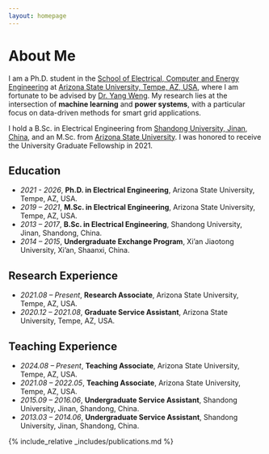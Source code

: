 ```yaml
---
layout: homepage
---
```


# About Me

I am a Ph.D. student in the [School of Electrical, Computer and Energy Engineering](https://ecee.engineering.asu.edu/) at [Arizona State University, Tempe, AZ, USA](https://www.asu.edu), where I am fortunate to be advised by [Dr. Yang Weng](https://www.public.asu.edu/~yweng2/). My research lies at the intersection of **machine learning** and **power systems**, with a particular focus on data-driven methods for smart grid applications.

I hold a B.Sc. in Electrical Engineering from [Shandong University, Jinan, China](https://en.sdu.edu.cn), and an M.Sc. from [Arizona State University](https://www.asu.edu). I was honored to receive the University Graduate Fellowship in 2021.

## Education

- *2021 - 2026*, **Ph.D. in Electrical Engineering**, Arizona State University, Tempe, AZ, USA.
- *2019 – 2021*, **M.Sc. in Electrical Engineering**, Arizona State University, Tempe, AZ, USA.
- *2013 – 2017*, **B.Sc. in Electrical Engineering**, Shandong University, Jinan, Shandong, China.
- *2014 – 2015*, **Undergraduate Exchange Program**, Xi’an Jiaotong University, Xi’an, Shaanxi, China.

## Research Experience

- *2021.08 – Present*, **Research Associate**, Arizona State University, Tempe, AZ, USA.
- *2020.12 – 2021.08*, **Graduate Service Assistant**, Arizona State University, Tempe, AZ, USA.

## Teaching Experience

- *2024.08 – Present*, **Teaching Associate**, Arizona State University, Tempe, AZ, USA.
- *2021.08 – 2022.05*, **Teaching Associate**, Arizona State University, Tempe, AZ, USA.
- *2015.09 – 2016.06*, **Undergraduate Service Assistant**, Shandong University, Jinan, Shandong, China.
- *2013.03 – 2014.06*, **Undergraduate Service Assistant**, Shandong University, Jinan, Shandong, China.

{% include_relative _includes/publications.md %}
